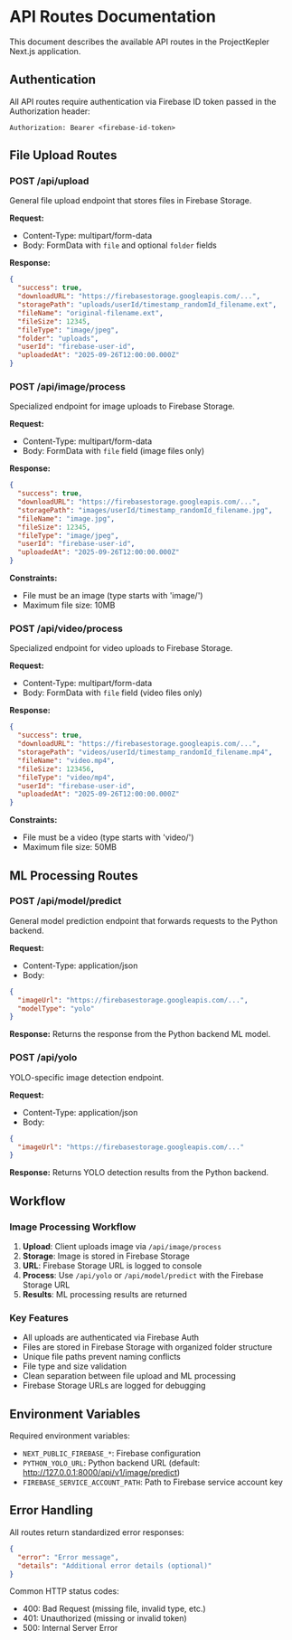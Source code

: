 # API Routes Documentation

This document describes the available API routes in the ProjectKepler Next.js application.

## Authentication

All API routes require authentication via Firebase ID token passed in the Authorization header:

```
Authorization: Bearer <firebase-id-token>
```

## File Upload Routes

### POST /api/upload

General file upload endpoint that stores files in Firebase Storage.

**Request:**

- Content-Type: multipart/form-data
- Body: FormData with `file` and optional `folder` fields

**Response:**

```json
{
  "success": true,
  "downloadURL": "https://firebasestorage.googleapis.com/...",
  "storagePath": "uploads/userId/timestamp_randomId_filename.ext",
  "fileName": "original-filename.ext",
  "fileSize": 12345,
  "fileType": "image/jpeg",
  "folder": "uploads",
  "userId": "firebase-user-id",
  "uploadedAt": "2025-09-26T12:00:00.000Z"
}
```

### POST /api/image/process

Specialized endpoint for image uploads to Firebase Storage.

**Request:**

- Content-Type: multipart/form-data
- Body: FormData with `file` field (image files only)

**Response:**

```json
{
  "success": true,
  "downloadURL": "https://firebasestorage.googleapis.com/...",
  "storagePath": "images/userId/timestamp_randomId_filename.jpg",
  "fileName": "image.jpg",
  "fileSize": 12345,
  "fileType": "image/jpeg",
  "userId": "firebase-user-id",
  "uploadedAt": "2025-09-26T12:00:00.000Z"
}
```

**Constraints:**

- File must be an image (type starts with 'image/')
- Maximum file size: 10MB

### POST /api/video/process

Specialized endpoint for video uploads to Firebase Storage.

**Request:**

- Content-Type: multipart/form-data
- Body: FormData with `file` field (video files only)

**Response:**

```json
{
  "success": true,
  "downloadURL": "https://firebasestorage.googleapis.com/...",
  "storagePath": "videos/userId/timestamp_randomId_filename.mp4",
  "fileName": "video.mp4",
  "fileSize": 123456,
  "fileType": "video/mp4",
  "userId": "firebase-user-id",
  "uploadedAt": "2025-09-26T12:00:00.000Z"
}
```

**Constraints:**

- File must be a video (type starts with 'video/')
- Maximum file size: 50MB

## ML Processing Routes

### POST /api/model/predict

General model prediction endpoint that forwards requests to the Python backend.

**Request:**

- Content-Type: application/json
- Body:

```json
{
  "imageUrl": "https://firebasestorage.googleapis.com/...",
  "modelType": "yolo"
}
```

**Response:**
Returns the response from the Python backend ML model.

### POST /api/yolo

YOLO-specific image detection endpoint.

**Request:**

- Content-Type: application/json
- Body:

```json
{
  "imageUrl": "https://firebasestorage.googleapis.com/..."
}
```

**Response:**
Returns YOLO detection results from the Python backend.

## Workflow

### Image Processing Workflow

1. **Upload**: Client uploads image via `/api/image/process`
2. **Storage**: Image is stored in Firebase Storage
3. **URL**: Firebase Storage URL is logged to console
4. **Process**: Use `/api/yolo` or `/api/model/predict` with the Firebase Storage URL
5. **Results**: ML processing results are returned

### Key Features

- All uploads are authenticated via Firebase Auth
- Files are stored in Firebase Storage with organized folder structure
- Unique file paths prevent naming conflicts
- File type and size validation
- Clean separation between file upload and ML processing
- Firebase Storage URLs are logged for debugging

## Environment Variables

Required environment variables:

- `NEXT_PUBLIC_FIREBASE_*`: Firebase configuration
- `PYTHON_YOLO_URL`: Python backend URL (default: http://127.0.0.1:8000/api/v1/image/predict)
- `FIREBASE_SERVICE_ACCOUNT_PATH`: Path to Firebase service account key

## Error Handling

All routes return standardized error responses:

```json
{
  "error": "Error message",
  "details": "Additional error details (optional)"
}
```

Common HTTP status codes:

- 400: Bad Request (missing file, invalid type, etc.)
- 401: Unauthorized (missing or invalid token)
- 500: Internal Server Error
